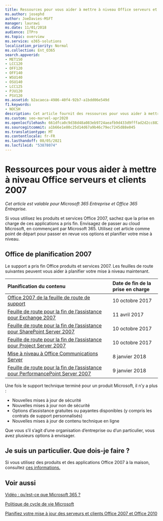 ```yaml
---
title: Ressources pour vous aider à mettre à niveau Office serveurs et clients 2007
ms.author: josephd
author: JoeDavies-MSFT
manager: laurawi
ms.date: 11/01/2018
audience: ITPro
ms.topic: overview
ms.service: o365-solutions
localization_priority: Normal
ms.collection: Ent_O365
search.appverid:
- MET150
- LCC120
- OFF120
- OFF140
- WSU140
- OSU140
- LCC125
- PJU120
- PSV120
ms.assetid: b2acaeca-4986-40f4-92b7-a1bdd06e549d
f1.keywords:
- NOCSH
description: Cet article fournit des ressources pour vous aider à mettre à niveau Office serveurs et clients 2007, à mesure que la prise en charge de Office 2007 a pris fin.
ms.custom: seo-marvel-apr2020
ms.openlocfilehash: 661dfca0c9d38d48a083eb9724aeafb9d433d9fffad2d2cc882078c17860d265
ms.sourcegitcommit: a1b66e1e80c25d14d67a9b46c79ec7245d88e045
ms.translationtype: MT
ms.contentlocale: fr-FR
ms.lasthandoff: 08/05/2021
ms.locfileid: "53878074"
---
```

# <a name="resources-to-help-you-upgrade-from-office-2007-servers-and-clients"></a>Ressources pour vous aider à mettre à niveau Office serveurs et clients 2007

*Cet article est valable pour Microsoft 365 Entreprise et Office 365 Entreprise.*

Si vous utilisez les produits et services Office 2007, sachez que la prise en charge de ces applications a pris fin. Envisagez de passer au cloud Microsoft, en commençant par Microsoft 365. Utilisez cet article comme point de départ pour passer en revue vos options et planifier votre mise à niveau.
      
## <a name="office-2007-planning-roadmaps"></a>Office de planification 2007
  
Le support a pris fin Office produits et services 2007. Les feuilles de route suivantes peuvent vous aider à planifier votre mise à niveau maintenant.

|**Planification du contenu**|**Date de fin de la prise en charge**|
|:-----|:-----|
|[Office 2007 de la feuille de route de support](/DeployOffice/office-2007-end-support-roadmap) <br/> |10 octobre 2017  <br/> |
|[Feuille de route pour la fin de l’assistance pour Exchange 2007](exchange-2007-end-of-support.md) <br/> |11 avril 2017  <br/> |
|[Feuille de route pour la fin de l’assistance pour SharePoint Server 2007](sharepoint-2007-end-of-support.md) <br/> |10 octobre 2017  <br/> |
|[Feuille de route pour la fin de l’assistance pour Project Server 2007](project-server-2007-end-of-support.md) <br/> |10 octobre 2017  <br/> |
|[Mise à niveau à Office Communications Server](/SkypeForBusiness/plan-your-deployment/upgrade) <br/> |8 janvier 2018  <br/> |
|[Feuille de route pour la fin de l’assistance pour PerformancePoint Server 2007](pps-2007-end-of-support.md) <br/> |9 janvier 2018  <br/> |
   
Une fois le support technique terminé pour un produit Microsoft, il n’y a plus :
- Nouvelles mises à jour de sécurité
- Nouvelles mises à jour non de sécurité
- Options d’assistance gratuites ou payantes disponibles (y compris les contrats de support personnalisés)
- Nouvelles mises à jour de contenu technique en ligne

Que vous s’il s’agit d’une organisation d’entreprise ou d’un particulier, vous avez plusieurs options à envisager.

## <a name="im-a-home-user-what-do-i-do"></a>Je suis un particulier. Que dois-je faire ?

Si vous utilisez des produits et des applications Office 2007 à la maison, consultez [ces informations.](plan-upgrade-previous-versions-office.md#im-a-home-user-what-do-i-do)
     
## <a name="related-topics"></a>Voir aussi

[Vidéo : qu’est-ce que Microsoft 365 ?](https://support.office.com/article/847caf12-2589-452c-8aca-1c009797678b.aspx)
  
[Politique de cycle de vie Microsoft](/lifecycle/)

[Planifiez votre mise à jour des serveurs et clients Office 2007 et Office 2010](plan-upgrade-previous-versions-office.md)
